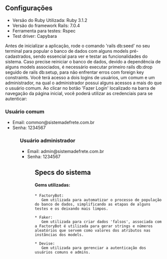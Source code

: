 <h2> Configurações </h2>

<ul>
  <li> Versão do Ruby Utilizada: Ruby 3.1.2 </li>
  <li> Versão do framework Rails: 7.0.4 </li>
  <li> Ferramenta para testes: Rspec </li>
  <li> Test driver: Capybara </li>
</ul>

<p>
  Antes de inicializar a aplicação, rode o comando 'rails db:seed' no seu terminal para popular o banco de dados com alguns models pré-cadastrados, sendo essencial para ver e testar as funcionalidades do sistema. Caso precise reiniciar o banco de dados, devido
  a dependência de alguns models associados, é necessário executar primeiro rails db:drop seguido de rails db:setup, para não enfrentar erros com foreign key constraints.
  Você terá acesso a dois logins de usuários, um comum e um administrador, na qual o administrador possui alguns acessos a mais do que o usuário comum. Ao clicar no botão 'Fazer Login' localizado na barra de navegação da página inicial, você poderá utilizar   as credenciais para se autenticar:
</p>

<p>
  <h3> Usuário comum </h3>
    <ul>
      <li> Email: common@sistemadefrete.com.br </li>
      <li> Senha: 1234567 </li>
    <ul>
</p>

<h3> Usuário administrador </h3>
    <ul>
      <li> Email: admin@sistemadefrete.com.br </li>
      <li> Senha: 1234567 </li>
    <ul>
</p>


<h2> Specs do sistema </h2>
  <h4> Gems utilizadas: </h4>
  
    * FactoryBot: 
       Gem utilizada para automatizar o processo de população do banco de dados, simplificando as etapas de alguns testes e os deixando mais limpos.
  
    * Faker:
       Gem utilizada para criar dados 'falsos', associada com a FactoryBot é utilizada para gerar strings e números aleatórios que servem como valores dos atributos nas instâncias dos models.
  
    * Devise:
       Gem utilizada para gerenciar a autenticação dos usuários comuns e admins.
